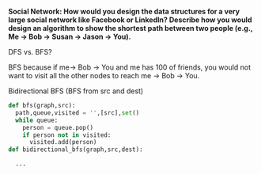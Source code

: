 **Social Network: How would you design the data structures for a very large social network like Facebook or Linkedln? Describe how you would design an algorithm to show the shortest path between two people (e.g., Me -> Bob -> Susan -> Jason -> You).**

DFS vs. BFS?

BFS because if me-> Bob -> You and me has 100 of friends, you would not want to visit all the other nodes to reach me -> Bob -> You.

Bidirectional BFS (BFS from src and dest)

```py
def bfs(graph,src):
  path,queue,visited = '',[src],set()
  while queue:
    person = queue.pop()
    if person not in visited:
      visited.add(person)
def bidirectional_bfs(graph,src,dest):

  ...

```

